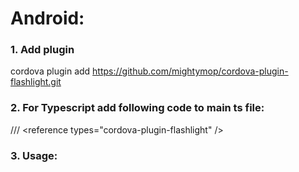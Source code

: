 # Android:

### 1. Add plugin
cordova plugin add https://github.com/mightymop/cordova-plugin-flashlight.git
### 2. For Typescript add following code to main ts file: 
/// &lt;reference types="cordova-plugin-flashlight" /&gt;<br/>
### 3. Usage:
```


```
